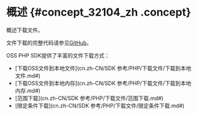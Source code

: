 # 概述 {#concept_32104_zh .concept}

概述下载文件。

文件下载的完整代码请参见[GitHub](https://github.com/aliyun/aliyun-oss-php-sdk/blob/master/samples/Object.php)。

OSS PHP SDK提供了丰富的文件下载方式：

-   [下载OSS文件到本地文件](cn.zh-CN/SDK 参考/PHP/下载文件/下载到本地文件.md#) 
-   [下载OSS文件到本地内存](cn.zh-CN/SDK 参考/PHP/下载文件/下载到本地内存.md#) 
-   [范围下载](cn.zh-CN/SDK 参考/PHP/下载文件/范围下载.md#) 
-   [限定条件下载](cn.zh-CN/SDK 参考/PHP/下载文件/限定条件下载.md#) 

